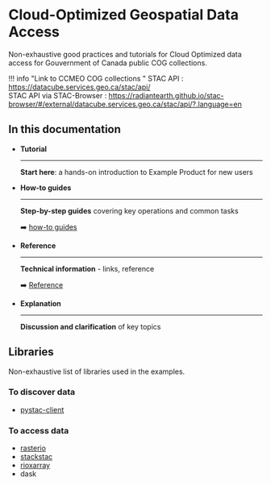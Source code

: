 # Cloud-Optimized Geospatial Data Access
Non-exhaustive good practices and tutorials for Cloud Optimized data access
for Gouvernment of Canada public COG collections. 

!!! info "Link to CCMEO COG collections "
    STAC API : <https://datacube.services.geo.ca/stac/api/>  
    STAC API via STAC-Browser : <https://radiantearth.github.io/stac-browser/#/external/datacube.services.geo.ca/stac/api/?.language=en>

<!--- 
Voici ce qui devrait se retrouver dans la page principale : 
A single sentence that says what the product is, succinctly and memorably.
A paragraph of one to three short sentences, that describe what the product does.
A third paragraph of similar length, this time explaining what need the product meets.
Finally, a paragraph that describes whom the product is useful for.
-->


## In this documentation
<div class="grid cards" markdown>

-   __Tutorial__

    ---

    **Start here**: a hands-on introduction to Example Product for new users
    


-   __How-to guides__

    ---

    **Step-by-step guides** covering key operations and common tasks
    
    :arrow_right: [how-to guides](pystac-client.md)

-   __Reference__

    ---

    **Technical information** - links, reference  

    :arrow_right: [Reference](reference.md)

-   __Explanation__  

    ---
    **Discussion and clarification** of key topics
</div>

## Libraries
Non-exhaustive list of libraries used in the examples.

### To discover data  

- [pystac-client]

### To access data  

- [rasterio]
- [stackstac]
- [rioxarray]
- dask

[pystac-client]: https://pystac-client.readthedocs.io/en/stable/usage.html
[rasterio]: https://rasterio.readthedocs.io/en/latest/quickstart.html
[stackstac]: https://stackstac.readthedocs.io/en/latest/basic.html
[rioxarray]: https://corteva.github.io/rioxarray/stable/